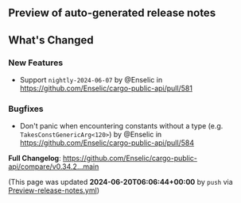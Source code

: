 ## Preview of auto-generated release notes
<!-- Release notes generated using configuration in .github/release.yml at main -->

## What's Changed
### New Features
* Support `nightly-2024-06-07` by @Enselic in https://github.com/Enselic/cargo-public-api/pull/581
### Bugfixes
* Don't panic when encountering constants without a type (e.g. `TakesConstGenericArg<120>`) by @Enselic in https://github.com/Enselic/cargo-public-api/pull/584


**Full Changelog**: https://github.com/Enselic/cargo-public-api/compare/v0.34.2...main


(This page was updated **2024-06-20T06:06:44+00:00** by `push` via [Preview-release-notes.yml](https://github.com/Enselic/cargo-public-api/actions/runs/9592447034))
